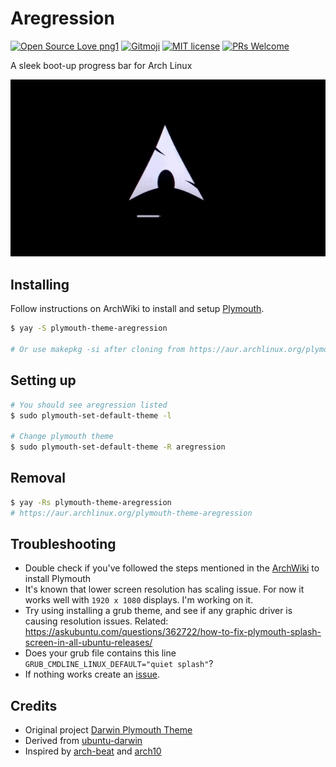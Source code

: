 # **Aregression**

[![Open Source Love png1](https://badges.frapsoft.com/os/v1/open-source.png?v=103)](https://opensource.org/) [![Gitmoji](https://img.shields.io/badge/gitmoji-%20😎-FFDD67.svg)](https://gitmoji.dev/) [![MIT license](https://img.shields.io/badge/License-MIT-blue.svg)](LICENSE) [![PRs Welcome](https://img.shields.io/badge/PRs-welcome-brightgreen.svg)](https://github.com/iesdevs/iedc/pulls)

A sleek boot-up progress bar for Arch Linux

![preview](preview.gif)

## **Installing**

Follow instructions on ArchWiki to install and setup [Plymouth](https://wiki.archlinux.org/title/plymouth).

```bash
$ yay -S plymouth-theme-aregression

# Or use makepkg -si after cloning from https://aur.archlinux.org/plymouth-theme-aregression
```

## **Setting up**

```bash
# You should see aregression listed
$ sudo plymouth-set-default-theme -l

# Change plymouth theme
$ sudo plymouth-set-default-theme -R aregression
```

## **Removal**

```bash
$ yay -Rs plymouth-theme-aregression
# https://aur.archlinux.org/plymouth-theme-aregression
```

## **Troubleshooting**

- Double check if you've followed the steps mentioned in the [ArchWiki](https://wiki.archlinux.org/title/plymouth) to install Plymouth
- It's known that lower screen resolution has scaling issue. For now it works well with `1920 x 1080` displays. I'm working on it.
- Try using installing a grub theme, and see if any graphic driver is causing resolution issues. Related: <https://askubuntu.com/questions/362722/how-to-fix-plymouth-splash-screen-in-all-ubuntu-releases/>
- Does your grub file contains this line `GRUB_CMDLINE_LINUX_DEFAULT="quiet splash"`?
- If nothing works create an [issue](https://github.com/joe733/plymouth-theme-aregression/issues).

## **Credits**

- Original project [Darwin Plymouth Theme](https://www.gnome-look.org/content/show.php/Darwin+Plymouth?content=170649)
- Derived from [ubuntu-darwin](https://github.com/ashutoshgngwr/ubuntu-darwin)
- Inspired by [arch-beat](https://github.com/nenad/arch-beat) and [arch10](https://github.com/manilarome/plymouth-theme-arch10)
